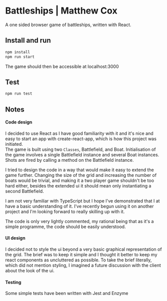 # Battleships | Matthew Cox

A one sided browser game of battleships, written with React.

## Install and run

```bash
npm install
npm run start
```
The game should then be accessible at localhost:3000

## Test

```bash
npm run test
```

## Notes
#### Code design
I decided to use React as I have good familiarity with it and it's nice and easy to start an app with create-react-app, which is how this project was initiated.\
The game is built using two `Classes`, Battlefield, and Boat. Initialisation of the game involves a single Battlefield instance and several Boat instances.\
Shots are fired by calling a method on the Battlefield instance.

I tried to design the code in a way that would make it easy to extend the game further. Changing the size of the grid and increasing the number of boats would be trivial, and making it a two player game shouldn't be too hard either, besides the extended ui it should mean only instantiating a second Battlefield.

I am not very familiar with TypeScript but I hope I've demonstrated that I at have a basic understanding of it. I've recently begun using it on another project and I'm looking forward to really skilling up with it.

The code is only very lightly commented, my rational being that as it's a simple programme, the code should be easily understood.

#### UI design
I decided not to style the ui beyond a very basic graphical representation of the grid. The brief was to keep it simple and I thought it better to keep my react components as uncluttered as possible. To take the brief literally, which did not mention styling, I imagined a future discussion with the client about the look of the ui.

#### Testing
Some simple tests have been written with Jest and Enzyme